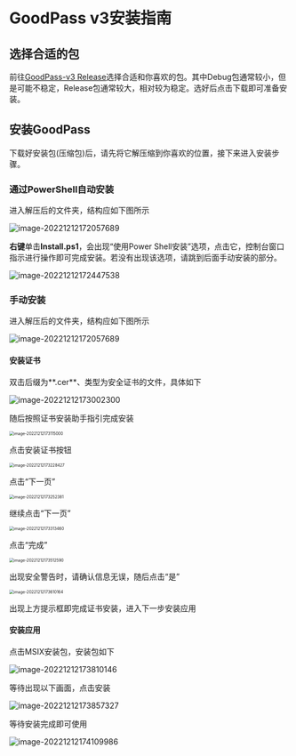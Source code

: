 # GoodPass v3安装指南

## 选择合适的包

前往[GoodPass-v3 Release](https://github.com/GeorgeDong32/GoodPass-v3/releases)选择合适和你喜欢的包。其中Debug包通常较小，但是可能不稳定，Release包通常较大，相对较为稳定。选好后点击下载即可准备安装。

## 安装GoodPass

下载好安装包(压缩包)后，请先将它解压缩到你喜欢的位置，接下来进入安装步骤。

### 通过PowerShell自动安装

进入解压后的文件夹，结构应如下图所示

![image-20221212172057689](Pics/image-20221212172057689.png)

**右键**单击**Install.ps1**，会出现“使用Power Shell安装”选项，点击它，控制台窗口指示进行操作即可完成安装。若没有出现该选项，请跳到后面手动安装的部分。

![image-20221212172447538](Pics/image-20221212172447538.png)

### 手动安装

进入解压后的文件夹，结构应如下图所示

![image-20221212172057689](Pics/image-20221212172057689.png)

#### 安装证书

双击后缀为**.cer**、类型为安全证书的文件，具体如下

![image-20221212173002300](Pics/image-20221212173002300.png)

随后按照证书安装助手指引完成安装

<img src="Pics/image-20221212173115000.png" alt="image-20221212173115000" style="zoom:50%;" />

点击安装证书按钮

<img src="Pics/image-20221212173228427.png" alt="image-20221212173228427" style="zoom:50%;" />

点击“下一页”

<img src="Pics/image-20221212173252381.png" alt="image-20221212173252381" style="zoom:50%;" />

继续点击“下一页”

<img src="Pics/image-20221212173313460.png" alt="image-20221212173313460" style="zoom:50%;" />

点击“完成”

<img src="Pics/image-20221212173512590.png" alt="image-20221212173512590" style="zoom:50%;" />

出现安全警告时，请确认信息无误，随后点击“是”

<img src="Pics/image-20221212173610164.png" alt="image-20221212173610164" style="zoom:50%;" />

出现上方提示框即完成证书安装，进入下一步安装应用

#### 安装应用

点击MSIX安装包，安装包如下

![image-20221212173810146](Pics/image-20221212173810146.png)

等待出现以下画面，点击安装

![image-20221212173857327](Pics/image-20221212173857327.png)

等待安装完成即可使用

![image-20221212174109986](Pics/image-20221212174109986.png)